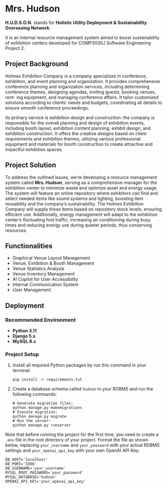 # Mrs. Hudson

**H.U.D.S.O.N.** stands for **Holistic Utility Deployment & Sustainability Overseeing Network**.

It is an internal resource management system aimed to boost sustainability of exhibition centers developed for COMP3030J Software Engineering Project 2.

## Project Background

Holmes Exhibition Company is a company specializes in conference, exhibition, and event planning and organization. It provides comprehensive conference planning and organization services, including determining conference themes, designing agendas, inviting guests, booking venues, rent- ing equipment, and managing conference affairs. It tailor customized solutions according to clients’ needs and budgets, coordinating all details to ensure smooth conference proceedings.

Its primary service is exhibition design and construction: the company is responsible for the overall planning and design of exhibition events, including booth layout, exhibition content planning, exhibit design, and exhibition construction. It offers the creative designs based on client requirements and exhibition themes, utilizing various professional equipment and materials for booth construction to create attractive and impactful exhibition spaces.

## Project Solution

To address the outlined issues, we’re developing a resource management system called **Mrs. Hudson**, serving as a comprehensive manager for the exhibition center to minimize waste and optimize asset and energy usage. The system will feature an online repository where exhibitors can find and select needed items like sound systems and lighting, boosting item reusability and the company’s sustainability. The Holmes Exhibition Company will supply these items based on repository stock levels, ensuring efficient use. Additionally, energy management will adapt to the exhibition center’s fluctuating foot traffic, increasing air conditioning during busy times and reducing energy use during quieter periods, thus conserving resources.

## Functionalities

+ Graphical Venue Layout Management
+ Venue, Exhibition & Booth Management
+ Venue Statistics Analysis
+ Venue Inventory Management
+ AI Copilot for User Accessibility
+ Internal Communication System
+ User Management

## Deployment

### Recommended Environment

+ **Python 3.11**
+ **Django 5.x**
+ **MySQL 8.x**

### Project Setup

1. Install all required Python packages by run this command in your terminal:

    ```shell
    pip install -r requirements.txt
    ```

2. Create a database schema called `hudson` in your RDBMS and run the following commands:

    ``` shell
    # Generate migration files:
    python manage.py makemigrations
    # Execute migration:
    python manage.py migrate
    # Run the server:
    python manage.py runserver
    ```

Note that before running the project for the first time, you need to create a `.env` file in the root directory of your project. Format the file as shown below, replacing `your_username` and `your_password` with your actual RDBMS settings and `your_openai_api_key` with your own OpenAI API Key:

```text
DB_HOST='localhost'
DB_PORT='3306'
DB_USERNAME='your_username'
MYSQL_ROOT_PASSWORD='your_password'
MYSQL_DATABASE='hudson'
OPENAI_API_KEY='your_openai_api_key'
```
